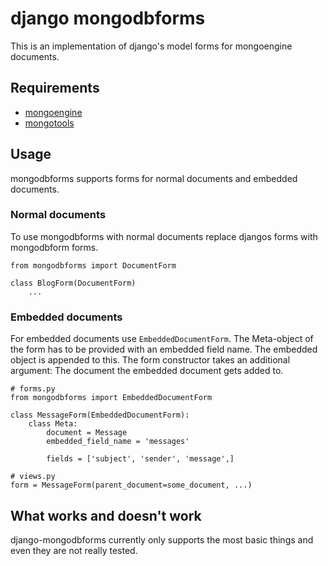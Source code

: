 # django mongodbforms

This is an implementation of django's model forms for mongoengine documents.

## Requirements

 * [mongoengine](http://mongoengine.org/)
 * [mongotools](https://github.com/wpjunior/django-mongotools)

## Usage

mongodbforms supports forms for normal documents and embedded documents. 

### Normal documents

To use mongodbforms with normal documents replace djangos forms with mongodbform forms.

    from mongodbforms import DocumentForm

    class BlogForm(DocumentForm)
        ...

### Embedded documents

For embedded documents use `EmbeddedDocumentForm`. The Meta-object of the form has to be provided with an embedded field name. The embedded object is appended to this. The form constructor takes an additional argument: The document the embedded document gets added to.

    # forms.py
    from mongodbforms import EmbeddedDocumentForm
    
    class MessageForm(EmbeddedDocumentForm):
        class Meta:
		    document = Message
		    embedded_field_name = 'messages'
    
		    fields = ['subject', 'sender', 'message',]

    # views.py
    form = MessageForm(parent_document=some_document, ...)

## What works and doesn't work

django-mongodbforms currently only supports the most basic things and even they are not really tested.



